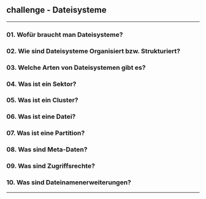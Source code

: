 
## challenge - Dateisysteme

---

### 01. Wofür braucht man Dateisysteme?
### 02. Wie sind Dateisysteme Organisiert bzw. Strukturiert?
### 03. Welche Arten von Dateisystemen gibt es?
### 04. Was ist ein Sektor?
### 05. Was ist ein Cluster?
### 06. Was ist eine Datei?
### 07. Was ist eine Partition?
### 08. Was sind Meta-Daten?
### 09. Was sind Zugriffsrechte?
### 10. Was sind Dateinamenerweiterungen?

---
